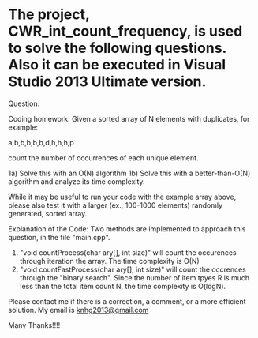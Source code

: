 # The project, CWR_int_count_frequency, is used to solve the following questions. Also it can be executed in Visual Studio 2013 Ultimate version. 

Question:

Coding homework: Given a sorted array of N elements with duplicates, for example:

a,b,b,b,b,b,d,h,h,h,p

count the number of occurrences of each unique element.

1a) Solve this with an O(N) algorithm
1b) Solve this with a better-than-O(N) algorithm and analyze its time complexity.

While it may be useful to run your code with the example array above, please also test it with a larger (ex., 100-1000 elements) randomly generated, sorted array.


Explanation of the Code:
Two methods are implemented to approach this question, in the file "main.cpp".
1. "void countProcess(char ary[], int size)" will count the occurences through iteration the array. The time complexity is O(N)
2. "void countFastProcess(char ary[], int size)" will count the occrences through the "binary search". Since the number of item tpyes R is much less than the total item count N, the time complexity is O(logN).

Please contact me if there is a correction, a comment, or a more efficient solution. My email is knhg2013@gmail.com

Many Thanks!!!!

